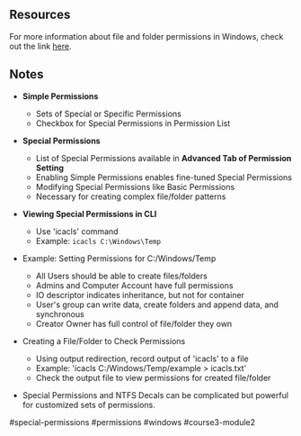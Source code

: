 ## Resources
For more information about file and folder permissions in Windows, check out the link [here](https://technet.microsoft.com/en-us/library/cc732880(v=ws.11).aspx).

## Notes
-   **Simple Permissions**
    
    -   Sets of Special or Specific Permissions
    -   Checkbox for Special Permissions in Permission List
-   **Special Permissions**
    
    -   List of Special Permissions available in **Advanced Tab of Permission Setting**
    -   Enabling Simple Permissions enables fine-tuned Special Permissions
    -   Modifying Special Permissions like Basic Permissions
    -   Necessary for creating complex file/folder patterns
-   **Viewing Special Permissions in CLI**
    
    -   Use 'icacls' command
    -   Example: `icacls C:\Windows\Temp`
-   Example: Setting Permissions for C:/Windows/Temp
    
    -   All Users should be able to create files/folders
    -   Admins and Computer Account have full permissions
    -   IO descriptor indicates inheritance, but not for container
    -   User's group can write data, create folders and append data, and synchronous
    -   Creator Owner has full control of file/folder they own
-   Creating a File/Folder to Check Permissions
    
    -   Using output redirection, record output of 'icacls' to a file
    -   Example: 'icacls C:/Windows/Temp/example > icacls.txt'
    -   Check the output file to view permissions for created file/folder
-   Special Permissions and NTFS Decals can be complicated but powerful for customized sets of permissions.

#special-permissions #permissions #windows #course3-module2 